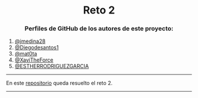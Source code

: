 <h1 align="center">Reto 2</h1>

<h3 align="center">Perfiles de GitHub de los autores de este proyecto:</h3>

1. [@jmedina28](https://github.com/jmedina28)
2. [@Diegodesantos1](https://github.com/Diegodesantos1)
3. [@mat0ta](https://github.com/mat0ta)
4. [@XaviTheForce](https://github.com/Xavitheforce)
5. [@ESTHERRODRIGUEZGARCIA](https://github.com/ESTHERRODRIGUEZGARCIA)

---
En este [repositorio](https://github.com/jmedina28/Reto2) queda resuelto el reto 2.
***
